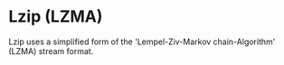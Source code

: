 # Lzip (LZMA)

Lzip uses a simplified form of the 'Lempel-Ziv-Markov chain-Algorithm' (LZMA) stream format.
